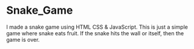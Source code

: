 # Snake_Game
I made a snake game using HTML CSS &amp; JavaScript. This is just a simple game where snake eats fruit. If the snake hits the wall or itself, then the game is over.
